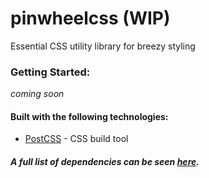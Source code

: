 # pinwheelcss (WIP)

Essential CSS utility library for breezy styling

### Getting Started:
*coming soon*

#### Built with the following technologies:
* [PostCSS](https://postcss.org/) - CSS build tool

##### A full list of dependencies can be seen [here](https://github.com/bayrock/pinwheelcss/network/dependencies).

